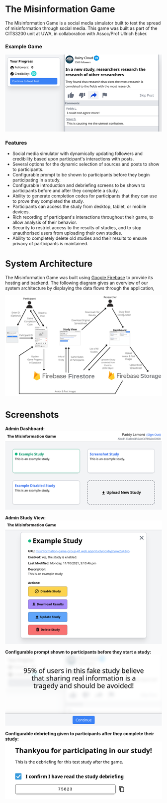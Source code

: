 # The Misinformation Game

The Misinformation Game is a social media simulator built to test
the spread of misinformation through social media. This game was
built as part of the CITS3200 unit at UWA, in collaboration with
Assoc/Prof Ullrich Ecker.

### Example Game
![Example Game](docs/screenshots/example-game.png)

### Features

- Social media simulator with dynamically updating followers and
  credibility based upon participant's interactions with posts.
- Several options for the dynamic selection of sources and posts
  to show to participants.
- Configurable prompt to be shown to participants before they
  begin participating in a study.
- Configurable introduction and debriefing screens to be shown
  to participants before and after they complete a study.
- Ability to generate completion codes for participants that
  they can use to prove they completed the study.
- Participants can access the study from desktop, tablet,
  or mobile devices.
- Rich recording of participant's interactions throughout
  their game, to allow analysis of their behavior.
- Security to restrict access to the results of studies, and to
  stop unauthorised users from uploading their own studies.
- Ability to completely delete old studies and their results to
  ensure privacy of participants is maintained.

# System Architecture

The Misinformation Game was built using
[Google Firebase](https://firebase.google.com/) to provide
its hosting and backend. The following diagram gives an overview
of our system architecture by displaying the data flows through
the application,

![Data Flows](docs/data-flows.png)

# Screenshots
**Admin Dashboard:**
![Example Admin Dashboard](docs/screenshots/example-admin-dashboard.png)

**Admin Study View:**
![Example Admin Study View](docs/screenshots/example-admin-study.png)

**Configurable prompt shown to participants before they
start a study:**
![Example Study Prompt](docs/screenshots/example-prompt.png)

**Configurable debriefing given to participants after
they complete their study:**
![Example Study Debriefing](docs/screenshots/example-debriefing.png)
